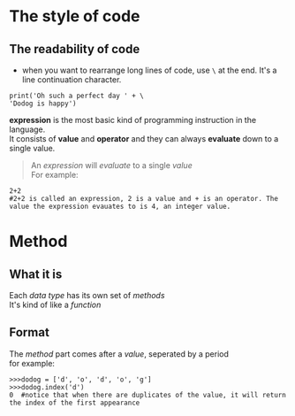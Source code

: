 # The style of code    
## The readability of code 
* when you want to rearrange long lines of code, use ```\``` at the end. It's a line continuation character.    
```
print('Oh such a perfect day ' + \ 
'Dodog is happy')
```


**expression** is the most basic kind of programming instruction in the language.     
It consists of **value** and **operator** and they can always **evaluate** down to a single value.     
>An *expression* will *evaluate* to a single *value*    
For example:
```
2+2    
#2+2 is called an expression, 2 is a value and + is an operator. The value the expression evauates to is 4, an integer value.
```        
  
  
# Method   
## What it is   
Each *data type* has its own set of *methods*  
It's kind of like a *function*  
## Format   
The *method* part comes after a *value*, seperated by a period  
for example:  
```   
>>>dodog = ['d', 'o', 'd', 'o', 'g']   
>>>dodog.index('d')      
0  #notice that when there are duplicates of the value, it will return the index of the first appearance   
```  

     

